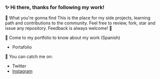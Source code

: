 ### :sparkles: Hi there, thanks for following my work!

:small_blue_diamond: What you're gonna find
This is the place for my side projects, learning path and contributions to the community. Feel free to review, fork, star and issue any repository. Feedback is always welcome! :notebook:

:small_blue_diamond: Come to my portfolio to know about my work (Spanish)
- Portafolio

:small_blue_diamond: You can catch me on: 

- Twitter
- [Instagram](https://www.instagram.com/conde_diegoo/)
